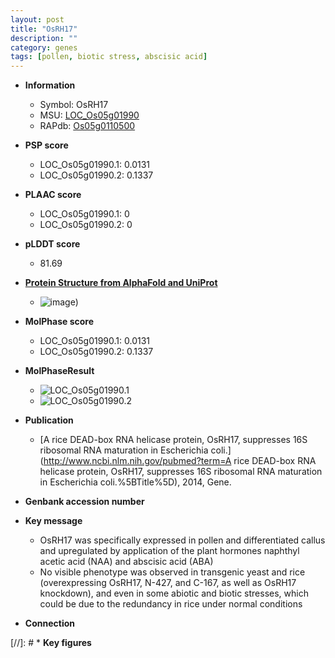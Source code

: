 ```yaml
---
layout: post
title: "OsRH17"
description: ""
category: genes
tags: [pollen, biotic stress, abscisic acid]
---
```


* **Information**  
    + Symbol: OsRH17  
    + MSU: [LOC_Os05g01990](http://rice.plantbiology.msu.edu/cgi-bin/ORF_infopage.cgi?orf=LOC_Os05g01990)  
    + RAPdb: [Os05g0110500](http://rapdb.dna.affrc.go.jp/viewer/gbrowse_details/irgsp1?name=Os05g0110500)  

* **PSP score**  
    + LOC_Os05g01990.1: 0.0131 
    + LOC_Os05g01990.2: 0.1337 

* **PLAAC score**  
    + LOC_Os05g01990.1: 0 
    + LOC_Os05g01990.2: 0 

* **pLDDT score**
    + 81.69

* **[Protein Structure from AlphaFold and UniProt](https://www.uniprot.org/uniprotkb/Q0DLB9/entry#structure)**
    + ![image](https://ricepsp.github.io/images/Q0/AF-Q0DLB9-F1.png))

* **MolPhase score**
    + LOC_Os05g01990.1: 0.0131
    + LOC_Os05g01990.2: 0.1337

* **MolPhaseResult**
    + ![LOC_Os05g01990.1](https://ricepsp.github.io/pictures/LOC_Os05g/LOC_Os05g01990.1.png)
    + ![LOC_Os05g01990.2](https://ricepsp.github.io/pictures/LOC_Os05g/LOC_Os05g01990.2.png)

* **Publication**  
    + [A rice DEAD-box RNA helicase protein, OsRH17, suppresses 16S ribosomal RNA maturation in Escherichia coli.](http://www.ncbi.nlm.nih.gov/pubmed?term=A rice DEAD-box RNA helicase protein, OsRH17, suppresses 16S ribosomal RNA maturation in Escherichia coli.%5BTitle%5D), 2014, Gene.

* **Genbank accession number**  

* **Key message**  
    + OsRH17 was specifically expressed in pollen and differentiated callus and upregulated by application of the plant hormones naphthyl acetic acid (NAA) and abscisic acid (ABA)
    + No visible phenotype was observed in transgenic yeast and rice (overexpressing OsRH17, N-427, and C-167, as well as OsRH17 knockdown), and even in some abiotic and biotic stresses, which could be due to the redundancy in rice under normal conditions

* **Connection**  

[//]: # * **Key figures**  


